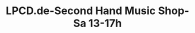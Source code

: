 ---
title: "LPCD.de-Second Hand Music Shop-Sa 13-17h"
url: /hamburg/lpcd-de-second-hand-music-shop-sa-13-17h/
shop: Musik
---